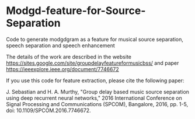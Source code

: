 # Modgd-feature-for-Source-Separation
Code to generate modgdgram as a feature for musical source separation, speech separation and speech enhancement


The details of the work are described in the website https://sites.google.com/site/groupdelayfeatureformusicbss/
and paper https://ieeexplore.ieee.org/document/7746672

If you use this code for feature extraction, please cite the following paper:

J. Sebastian and H. A. Murthy, "Group delay based music source separation using deep recurrent neural networks," 2016 International Conference on Signal Processing and Communications (SPCOM), Bangalore, 2016, pp. 1-5, doi: 10.1109/SPCOM.2016.7746672.


